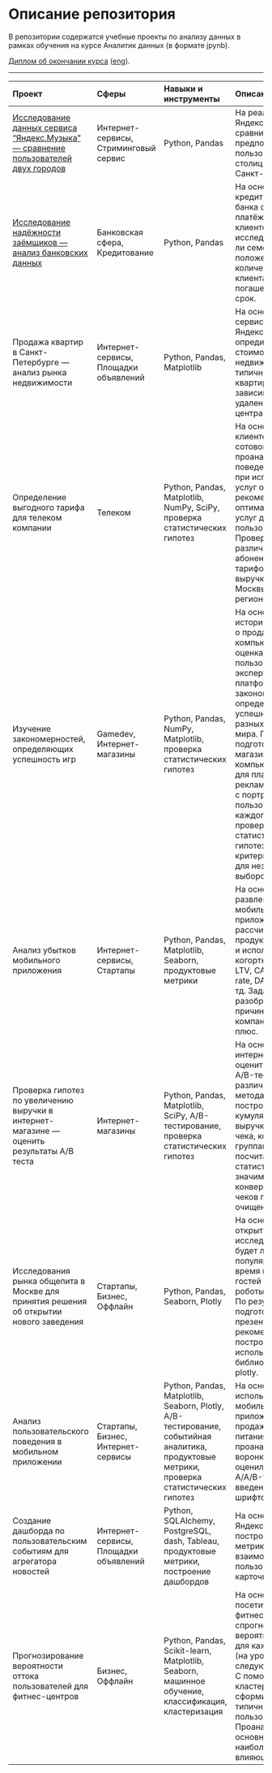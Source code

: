 # Описание репозитория
В репозитории содержатся учебные проекты по анализу данных в рамках обучения на курсе Аналитик данных (в формате jpynb).

[Диплом об окончании курса](https://drive.google.com/file/d/1IrpjXOZRnrvHB58-aP94zVE8ge-j1L6Y/view?usp=sharing) ([eng](https://drive.google.com/file/d/1hl99-5iqAOnpObwJNlmPkr6nphEeGRhF/view?usp=sharing)).
____
| Проект | Сферы | Навыки и инструменты | Описание проекта
|:----|:----|:----|:----|
| [Исследование данных сервиса “Яндекс.Музыка” — сравнение пользователей двух городов](https://github.com/csvictorie/training_projects/tree/main/%D0%98%D1%81%D1%81%D0%BB%D0%B5%D0%B4%D0%BE%D0%B2%D0%B0%D0%BD%D0%B8%D0%B5%20%D0%B4%D0%B0%D0%BD%D0%BD%D1%8B%D1%85%20%D1%81%D0%B5%D1%80%D0%B2%D0%B8%D1%81%D0%B0%20%D0%AF%D0%BD%D0%B4%D0%B5%D0%BA%D1%81.%D0%9C%D1%83%D0%B7%D1%8B%D0%BA%D0%B0) | Интернет-сервисы, Стриминговый сервис | Python, Pandas | На реальных данных Яндекс.Музыки сравнила поведение и предпочтения пользователей двух столиц — Москвы и Санкт-Петербурга. |
| [Исследование надёжности заёмщиков — анализ банковских данных](https://github.com/csvictorie/training_projects/tree/main/%D0%98%D1%81%D1%81%D0%BB%D0%B5%D0%B4%D0%BE%D0%B2%D0%B0%D0%BD%D0%B8%D0%B5%20%D0%BD%D0%B0%D0%B4%D1%91%D0%B6%D0%BD%D0%BE%D1%81%D1%82%D0%B8%20%D0%B7%D0%B0%D1%91%D0%BC%D1%89%D0%B8%D0%BA%D0%BE%D0%B2) | Банковская сфера, Кредитование | Python, Pandas | На основе данных кредитного отдела банка о платёжеспособности клиентов  исследовала, влияет ли семейное положение и количество детей клиента на факт погашения кредита в срок. |
| Продажа квартир в Санкт-Петербурге — анализ рынка недвижимости | Интернет-сервисы, Площадки объявлений | Python, Pandas, Matplotlib | На основе данных сервиса Яндекс.Недвижимость опредилила рыночную стоимость объектов недвижимости и типичные параметры квартир в зависимости от удаленности от центра. |
| Определение выгодного тарифа для телеком компании | Телеком | Python, Pandas, Matplotlib, NumPy, SciPy, проверка статистических гипотез | На основе данных клиентов оператора сотовой связи проанализировала поведение клиентов при использовании услуг оператора и рекомендовала оптимальные наборы услуг для пользователей. Проверила гипотезы о различии выручки абонентов разных тарифов и различии выручки абонентов из Москвы и других регионов. |
| Изучение закономерностей, определяющих успешность игр | Gamedev, Интернет-магазины | Python, Pandas, NumPy, Matplotlib, проверка статистических гипотез | На основе исторических данных о продажах компьютерных игр, оценках пользователей и экспертов, жанров и платформ, выявила закономерности, определяющие успешность игры, в разных регионах мира. По результатам подготовила отчет для магазина компьютерных игр для планирования рекламных кампаний с портретами пользователей для каждого региона. При проверке статистических гипотез использован критерий Стьюдента для независимых выборок. |
| Анализ убытков мобильного приложения | Интернет-сервисы, Стартапы | Python, Pandas, Matplotlib, Seaborn, продуктовые метрики | На основе данных развлекательного мобильного приложения рассчитала продуктовые метрики и использовала когортный анализ: LTV, CAC, Retention rate, DAU, WAU, MAU и тд. Задача анализа — разобраться в причинах и помочь компании выйти в плюс. |
| Проверка гипотез по увеличению выручки в интернет-магазине — оценить результаты A/B теста | Интернет-магазины | Python, Pandas, Matplotlib, SciPy, A/B-тестирование, проверка статистических гипотез | На основе данных интернет-магазина оценить результаты A/B-тестирования различными методами — построила графики кумулятивной выручки, среднего чека, конверсии по группам, затем посчитала статистическую значимость различий конверсий и средних чеков по сырым и очищенным данным. |
| Исследования рынка общепита в Москве для принятия решения об открытии нового заведения | Стартапы, Бизнес, Оффлайн | Python, Pandas, Seaborn, Plotly | На основе данных открытых данных исследовала вопрос - будет ли успешным и популярным на долгое время кафе, в котором гостей обслуживают роботы-официанты. По результатам подготовила презентацию с рекомендациями. В построении графиков использовала библиотеки seaborn и plotly. |
| Анализ пользовательского поведения в мобильном приложении | Стартапы, Бизнес, Интернет-сервисы | Python, Pandas, Matplotlib, Seaborn, Plotly, A/B-тестирование, событийная аналитика, продуктовые метрики, проверка статистических гипотез | На основе данных использования мобильного приложения для продажи продуктов питания проанализировала воронку продаж и оценила результаты A/A/B-тестирования введения новых шрифтов. |
| Создание дашборда по пользовательским событиям для агрегатора новостей | Интернет-сервисы, Площадки объявлений | Python, SQLAlchemy, PostgreSQL, dash, Tableau, продуктовые метрики, построение дашбордов | На основе данных Яндекс.Дзен построила дашборд с метриками взаимодействия пользователей с карточками статей. |
| Прогнозирование вероятности оттока пользователей для фитнес-центров | Бизнес, Оффлайн | Python, Pandas, Scikit-learn, Matplotlib, Seaborn, машинное обучение, классификация, кластеризация | На основе данных о посетителях сети фитнес-центров спрогнозировала вероятность оттока для каждого клиента (на уровне следующего месяца). С помощью кластеризации сформировала типичные портреты пользователей. Проанализировала основные признаки, наиболее сильно влияющие на отток. |
